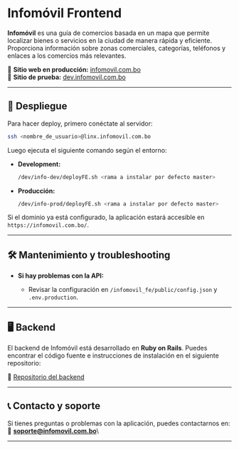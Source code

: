 # Infomóvil Frontend

**Infomóvil** es una guía de comercios basada en un mapa que permite localizar bienes o servicios en la ciudad de manera rápida y eficiente. Proporciona información sobre zonas comerciales, categorías, teléfonos y enlaces a los comercios más relevantes.

📍 **Sitio web en producción:** [infomovil.com.bo](https://infomovil.com.bo/)\
📍 **Sitio de prueba:** [dev.infomovil.com.bo](https://dev.infomovil.com.bo/)

---

## 🔄 Despliegue

Para hacer deploy, primero conéctate al servidor:

```sh
ssh <nombre_de_usuario>@linx.infomovil.com.bo
```

Luego ejecuta el siguiente comando según el entorno:

- **Development:**
  ```sh
  /dev/info-dev/deployFE.sh <rama a instalar por defecto master>
  ```
- **Producción:**
  ```sh
  /dev/info-prod/deployFE.sh <rama a instalar por defecto master>
  ```

Si el dominio ya está configurado, la aplicación estará accesible en `https://infomovil.com.bo/`.

---

## 🛠️ Mantenimiento y troubleshooting

- **Si hay problemas con la API:**

  - Revisar la configuración en `/infomovil_fe/public/config.json` y `.env.production`.

---

## 🖥️ Backend

El backend de Infomóvil está desarrollado en **Ruby on Rails**. Puedes encontrar el código fuente e instrucciones de instalación en el siguiente repositorio:

🔗 [Repositorio del backend](https://github.com/hclazarte/info_be)

---

## 📞 Contacto y soporte

Si tienes preguntas o problemas con la aplicación, puedes contactarnos en: 📧 [**soporte@infomovil.com.bo**](mailto\:soporte@infomovil.com.bo)\

---
